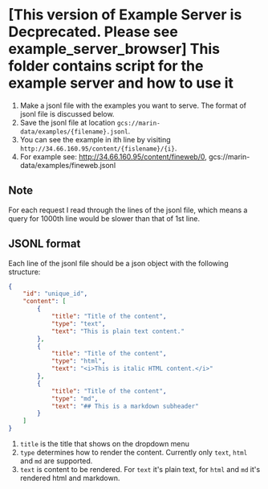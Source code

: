 # [This version of Example Server is Decprecated. Please see example_server_browser] This folder contains script for the example server and how to use it

1. Make a jsonl file with the examples you want to serve. The format of jsonl file is discussed below.
2. Save the jsonl file at location `gcs://marin-data/examples/{filename}.jsonl`.
3. You can see the example in ith line by visiting `http://34.66.160.95/content/{fislename}/{i}`.
4. For example see: http://34.66.160.95/content/fineweb/0, gcs://marin-data/examples/fineweb.jsonl

## Note
For each request I read through the lines of the jsonl file, which means a query for 1000th line would be slower than that of 1st line.

## JSONL format
Each line of the jsonl file should be a json object with the following structure:

```json
{
    "id": "unique_id",
    "content": [
        {
            "title": "Title of the content",
            "type": "text",
            "text": "This is plain text content."
        },
        {
            "title": "Title of the content",
            "type": "html",
            "text": "<i>This is italic HTML content.</i>"
        },
        {
            "title": "Title of the content",
            "type": "md",
            "text": "## This is a markdown subheader"
        }
    ]
}
```
1. `title` is the title that shows on the dropdown menu
2. `type` determines how to render the content. Currently only `text`, `html` and `md` are supported.
3. `text` is content to be rendered. For `text` it's plain text, for `html` and `md` it's rendered html and markdown.